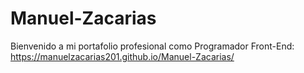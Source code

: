 # Manuel-Zacarias
Bienvenido a mi portafolio profesional como Programador Front-End: https://manuelzacarias201.github.io/Manuel-Zacarias/
